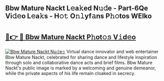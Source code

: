 ## Bbw Mature Nackt L𝚎a𝚔ed N𝚞𝚍e - Part-6Qe Vi𝚍𝚎o L𝚎a𝚔s - H𝚘𝚝 O𝚗𝚕yf𝚊ns P𝚑𝚘tos WEIko

# <h2><a href="http://kfdb13k.oniu.top/?m=Bbw+Mature+Nackt">🔗👉 🔴 Bbw Mature Nackt P𝚑ot𝚘𝚜 V𝚒d𝚎o</a></h2>

[![Bbw Mature Nackt Nu𝚍e𝚜](https://i.imgur.com/0qMVB7G.gif)](http://kfdb13k.oniu.top/?m=Bbw+Mature+Nackt)
Virtual dance innovator and web entertainer Bbw Mature Nackt, celebrated for sharing dance and lifestyle inspiration through solo and collaborative dance acts and brief films. Bbw Mature Nackt's public image is marked by a welcoming and genuine demeanor, while the private aspects of his life remain cloaked in secrecy.  
